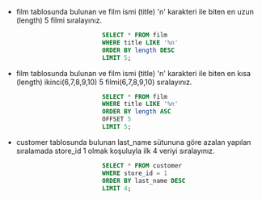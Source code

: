 - film tablosunda bulunan ve film ismi (title) 'n' karakteri ile biten en uzun (length) 5 filmi sıralayınız.
```sql
                           SELECT * FROM film
                           WHERE title LIKE '%n' 
                           ORDER BY length DESC
                           LIMIT 5;
```
- film tablosunda bulunan ve film ismi (title) 'n' karakteri ile biten en kısa (length) ikinci(6,7,8,9,10) 5 filmi(6,7,8,9,10) sıralayınız.
```sql
                           SELECT * FROM film
                           WHERE title LIKE '%n'
                           ORDER BY length ASC
                           OFFSET 5
                           LIMIT 5;
```                           
- customer tablosunda bulunan last_name sütununa göre azalan yapılan sıralamada store_id 1 olmak koşuluyla ilk 4 veriyi sıralayınız.
```sql                          
                           SELECT * FROM customer
                           WHERE store_id = 1
                           ORDER BY last_name DESC
                           LIMIT 4;
 ```                           
